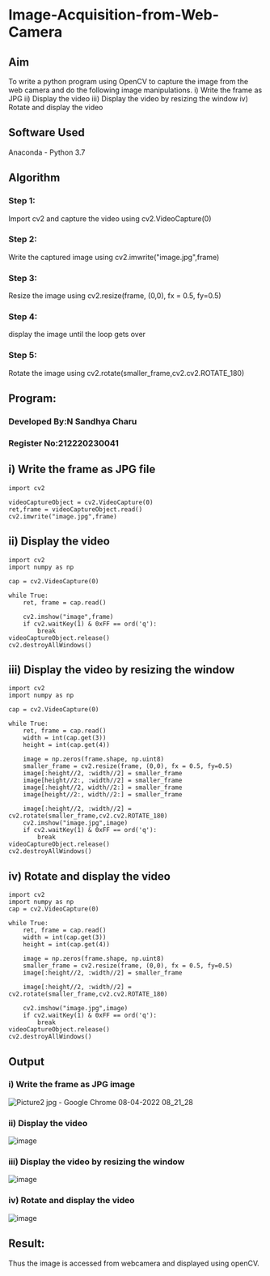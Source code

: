 # Image-Acquisition-from-Web-Camera
## Aim
 
To write a python program using OpenCV to capture the image from the web camera and do the following image manipulations.
i) Write the frame as JPG 
ii) Display the video 
iii) Display the video by resizing the window
iv) Rotate and display the video

## Software Used
Anaconda - Python 3.7
## Algorithm
### Step 1:
Import cv2 and capture the video using cv2.VideoCapture(0)
### Step 2:
Write the captured image using cv2.imwrite("image.jpg",frame)
### Step 3:
Resize the image using cv2.resize(frame, (0,0), fx = 0.5, fy=0.5)
### Step 4:
display the image until the loop gets over
### Step 5:

Rotate the image using cv2.rotate(smaller_frame,cv2.cv2.ROTATE_180)
## Program:

### Developed By:N Sandhya Charu
### Register No:212220230041

## i) Write the frame as JPG file
```python3
import cv2

videoCaptureObject = cv2.VideoCapture(0)
ret,frame = videoCaptureObject.read()
cv2.imwrite("image.jpg",frame)

```
## ii) Display the video
```python3
import cv2
import numpy as np

cap = cv2.VideoCapture(0)

while True:
    ret, frame = cap.read()

    cv2.imshow("image",frame)
    if cv2.waitKey(1) & 0xFF == ord('q'):
        break
videoCaptureObject.release()
cv2.destroyAllWindows()
```

## iii) Display the video by resizing the window
```python3
import cv2
import numpy as np

cap = cv2.VideoCapture(0)

while True:
    ret, frame = cap.read()
    width = int(cap.get(3))
    height = int(cap.get(4))
    
    image = np.zeros(frame.shape, np.uint8)
    smaller_frame = cv2.resize(frame, (0,0), fx = 0.5, fy=0.5)
    image[:height//2, :width//2] = smaller_frame
    image[height//2:, :width//2] = smaller_frame
    image[:height//2, width//2:] = smaller_frame
    image[height//2:, width//2:] = smaller_frame

    image[:height//2, :width//2] = cv2.rotate(smaller_frame,cv2.cv2.ROTATE_180)
    cv2.imshow("image.jpg",image)
    if cv2.waitKey(1) & 0xFF == ord('q'):
        break
videoCaptureObject.release()
cv2.destroyAllWindows()
```

## iv) Rotate and display the video
```python3
import cv2
import numpy as np
cap = cv2.VideoCapture(0)

while True:
    ret, frame = cap.read()
    width = int(cap.get(3))
    height = int(cap.get(4))
    
    image = np.zeros(frame.shape, np.uint8)
    smaller_frame = cv2.resize(frame, (0,0), fx = 0.5, fy=0.5)
    image[:height//2, :width//2] = smaller_frame

    image[:height//2, :width//2] = cv2.rotate(smaller_frame,cv2.cv2.ROTATE_180)

    cv2.imshow("image.jpg",image)
    if cv2.waitKey(1) & 0xFF == ord('q'):
        break
videoCaptureObject.release()
cv2.destroyAllWindows()

```
## Output

### i) Write the frame as JPG image

![Picture2 jpg - Google Chrome 08-04-2022 08_21_28](https://user-images.githubusercontent.com/75235167/162354439-f22045c1-5936-4ce3-8808-d4f905fb89dd.png)

### ii) Display the video

![image](https://user-images.githubusercontent.com/75235167/162352421-fb82a30b-957f-433d-9bef-e9822728a94f.png)

### iii) Display the video by resizing the window

![image](https://user-images.githubusercontent.com/75235167/162353054-c5d2cca5-8291-4c86-8485-172896b3acd3.png)


### iv) Rotate and display the video

![image](https://user-images.githubusercontent.com/75235167/162353158-8781da2b-f8ef-4f09-b6d3-7207d8e03105.png)

## Result:
Thus the image is accessed from webcamera and displayed using openCV.
